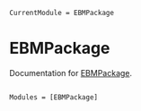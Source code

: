 ```@meta
CurrentModule = EBMPackage
```

# EBMPackage

Documentation for [EBMPackage](https://github.com/SieglStefan/EBMPackage.jl).

```@index
```

```@autodocs
Modules = [EBMPackage]
```
